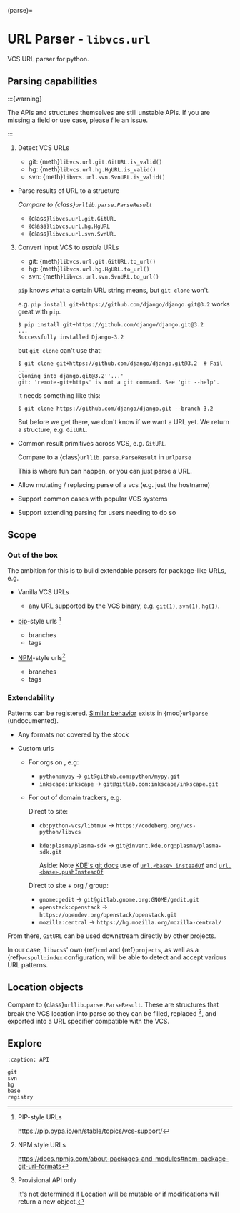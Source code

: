 (parse)=

# URL Parser - `libvcs.url`

VCS URL parser for python.

## Parsing capabilities

:::{warning}

The APIs and structures themselves are still unstable APIs. If you are missing a field or use case,
please file an issue.

:::

1. Detect VCS URLs

   - git: {meth}`libvcs.url.git.GitURL.is_valid()`
   - hg: {meth}`libvcs.url.hg.HgURL.is_valid()`
   - svn: {meth}`libvcs.url.svn.SvnURL.is_valid()`

- Parse results of URL to a structure

  _Compare to {class}`urllib.parse.ParseResult`_

  - {class}`libvcs.url.git.GitURL`
  - {class}`libvcs.url.hg.HgURL`
  - {class}`libvcs.url.svn.SvnURL`

3. Convert input VCS to _usable_ URLs

   - git: {meth}`libvcs.url.git.GitURL.to_url()`
   - hg: {meth}`libvcs.url.hg.HgURL.to_url()`
   - svn: {meth}`libvcs.url.svn.SvnURL.to_url()`

   `pip` knows what a certain URL string means, but `git clone` won't.

   e.g. `pip install git+https://github.com/django/django.git@3.2` works great with `pip`.

   ```console
   $ pip install git+https://github.com/django/django.git@3.2
   ...
   Successfully installed Django-3.2

   ```

   but `git clone` can't use that:

   ```console
   $ git clone git+https://github.com/django/django.git@3.2  # Fail
   ...
   Cloning into django.git@3.2''...'
   git: 'remote-git+https' is not a git command. See 'git --help'.
   ```

   It needs something like this:

   ```console
   $ git clone https://github.com/django/django.git --branch 3.2
   ```

   But before we get there, we don't know if we want a URL yet. We return a structure, e.g.
   `GitURL`.

- Common result primitives across VCS, e.g. `GitURL`.

  Compare to a {class}`urllib.parse.ParseResult` in `urlparse`

  This is where fun can happen, or you can just parse a URL.

- Allow mutating / replacing parse of a vcs (e.g. just the hostname)
- Support common cases with popular VCS systems
- Support extending parsing for users needing to do so

## Scope

### Out of the box

The ambition for this is to build extendable parsers for package-like URLs, e.g.

- Vanilla VCS URLs

  - any URL supported by the VCS binary, e.g. `git(1)`, `svn(1)`, `hg(1)`.

- [pip]-style urls [^pip-url]
  - branches
  - tags
- [NPM]-style urls[^npm-url]
  - branches
  - tags

[pip]: https://pip.pypa.io/en/stable/

[^pip-url]: PIP-style URLs

    https://pip.pypa.io/en/stable/topics/vcs-support/

[npm]: https://docs.npmjs.com/

[^npm-url]: NPM style URLs

    https://docs.npmjs.com/about-packages-and-modules#npm-package-git-url-formats

### Extendability

Patterns can be registered. [Similar behavior](https://stackoverflow.com/a/6264214/1396928) exists
in {mod}`urlparse` (undocumented).

- Any formats not covered by the stock
- Custom urls

  - For orgs on , e.g:

    - `python:mypy` -> `git@github.com:python/mypy.git`
    - `inkscape:inkscape` -> `git@gitlab.com:inkscape/inkscape.git`

  - For out of domain trackers, e.g.

    Direct to site:

    - `cb:python-vcs/libtmux` -> `https://codeberg.org/vcs-python/libvcs`
    - `kde:plasma/plasma-sdk` -> `git@invent.kde.org:plasma/plasma-sdk.git`

      Aside: Note [KDE's git docs] use of [`url.<base>.insteadOf`] and [`url.<base>.pushInsteadOf`]

    Direct to site + org / group:

    - `gnome:gedit` -> `git@gitlab.gnome.org:GNOME/gedit.git`
    - `openstack:openstack` -> `https://opendev.org/openstack/openstack.git`
    - `mozilla:central` -> `https://hg.mozilla.org/mozilla-central/`

[kde's git docs]: https://community.kde.org/Infrastructure/Git#Pushing
[`url.<base>.insteadof`]:
  https://git-scm.com/docs/git-config#Documentation/git-config.txt-urlltbasegtinsteadOf
[`url.<base>.pushinsteadof`]:
  https://git-scm.com/docs/git-config#Documentation/git-config.txt-urlltbasegtpushInsteadOf

From there, `GitURL` can be used downstream directly by other projects.

In our case, `libvcs`s' own {ref}`cmd` and {ref}`projects`, as well as a {ref}`vcspull:index`
configuration, will be able to detect and accept various URL patterns.

## Location objects

Compare to {class}`urllib.parse.ParseResult`. These are structures that break the VCS location into
parse so they can be filled, replaced [^api-unstable], and exported into a URL specifier compatible
with the VCS.

[^api-unstable]: Provisional API only

    It's not determined if Location will be mutable or if modifications will return a new object.

## Explore

```{toctree}
:caption: API

git
svn
hg
base
registry
```
